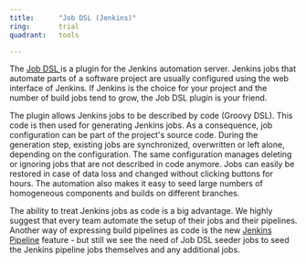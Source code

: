 ```yaml
---
title:      "Job DSL (Jenkins)"
ring:       trial
quadrant:   tools

---
```

The [Job DSL ](https://wiki.jenkins-ci.org/display/JENKINS/Job+DSL+Plugin)is a plugin for the Jenkins automation server. Jenkins jobs that automate parts of a software project are usually configured using the web interface of Jenkins. If Jenkins is the choice for your project and the number of build jobs tend to grow, the Job DSL plugin is your friend.

The plugin allows Jenkins jobs to be described by code (Groovy DSL). This code is then used for generating Jenkins jobs. As a consequence, job configuration can be part of the project's source code. During the generation step, existing jobs are synchronized, overwritten or left alone, depending on the configuration. The same configuration manages deleting or ignoring jobs that are not described in code anymore. Jobs can easily be restored in case of data loss and changed without clicking buttons for hours. The automation also makes it easy to seed large numbers of homogeneous components and builds on different branches.

The ability to treat Jenkins jobs as code is a big advantage. We highly suggest that every team automate the setup of their jobs and their pipelines. Another way of expressing build pipelines as code is the new [Jenkins Pipeline](https://jenkins.io/doc/book/pipeline/) feature - but still we see the need of Job DSL seeder jobs to seed the Jenkins pipeline jobs themselves and any additional jobs.
